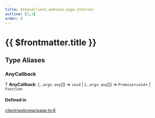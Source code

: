 ```yaml
---
title: AthenaClient.webview.page.Internal
outline: [1,3]
order: 0
---
```


# {{ $frontmatter.title }}


## Type Aliases

### AnyCallback

Ƭ **AnyCallback**: (...`args`: `any`[]) => `void` \| (...`args`: `any`[]) => `Promise`<`void`\> \| `Function`

#### Defined in

[client/webview/page.ts:6](https://github.com/Stuyk/altv-athena/blob/d18d8cd/src/core/client/webview/page.ts#L6)
